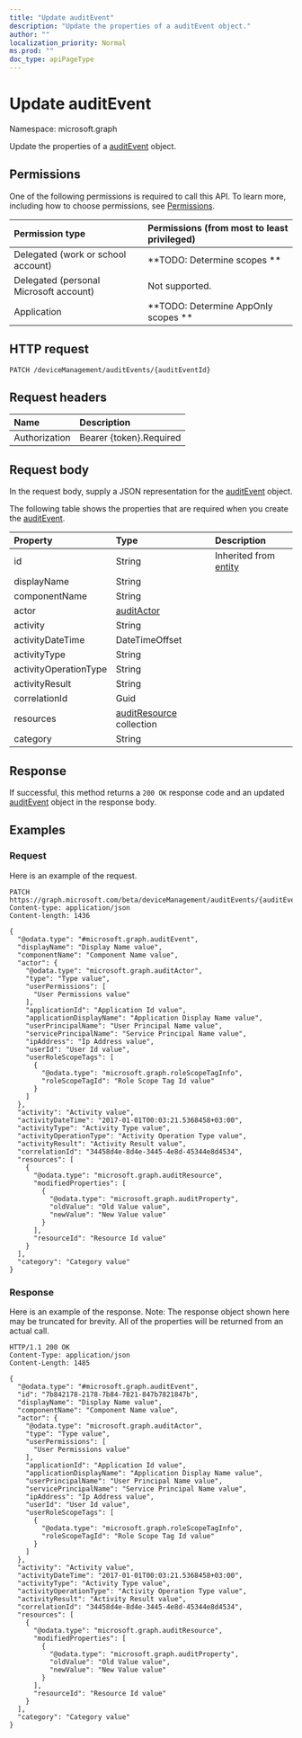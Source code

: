 ```yaml
---
title: "Update auditEvent"
description: "Update the properties of a auditEvent object."
author: ""
localization_priority: Normal
ms.prod: ""
doc_type: apiPageType
---
```


# Update auditEvent

Namespace: microsoft.graph

Update the properties of a [auditEvent](../resources/auditevent.md) object.

## Permissions
One of the following permissions is required to call this API. To learn more, including how to choose permissions, see [Permissions](/concepts/permissions-reference.md).

|Permission type|Permissions (from most to least privileged)|
|:---|:---|
|Delegated (work or school account)|**TODO: Determine scopes **|
|Delegated (personal Microsoft account)|Not supported.|
|Application|**TODO: Determine AppOnly scopes **|

## HTTP request
<!-- {
  "blockType": "ignored"
}
-->
``` http
PATCH /deviceManagement/auditEvents/{auditEventId}
```

## Request headers
|Name|Description|
|:---|:---|
|Authorization|Bearer {token}.Required|

## Request body
In the request body, supply a JSON representation for the [auditEvent](../resources/auditevent.md) object.

The following table shows the properties that are required when you create the [auditEvent](../resources/auditevent.md).

|Property|Type|Description|
|:---|:---|:---|
|id|String| Inherited from [entity](../resources/entity.md)|
|displayName|String||
|componentName|String||
|actor|[auditActor](../resources/auditactor.md)||
|activity|String||
|activityDateTime|DateTimeOffset||
|activityType|String||
|activityOperationType|String||
|activityResult|String||
|correlationId|Guid||
|resources|[auditResource](../resources/auditresource.md) collection||
|category|String||



## Response
If successful, this method returns a `200 OK` response code and an updated [auditEvent](../resources/auditevent.md) object in the response body.

## Examples

### Request
Here is an example of the request.
<!-- {
  "blockType": "request",
  "name": "update_auditevent"
}
-->
``` http
PATCH https://graph.microsoft.com/beta/deviceManagement/auditEvents/{auditEventId}
Content-type: application/json
Content-length: 1436

{
  "@odata.type": "#microsoft.graph.auditEvent",
  "displayName": "Display Name value",
  "componentName": "Component Name value",
  "actor": {
    "@odata.type": "microsoft.graph.auditActor",
    "type": "Type value",
    "userPermissions": [
      "User Permissions value"
    ],
    "applicationId": "Application Id value",
    "applicationDisplayName": "Application Display Name value",
    "userPrincipalName": "User Principal Name value",
    "servicePrincipalName": "Service Principal Name value",
    "ipAddress": "Ip Address value",
    "userId": "User Id value",
    "userRoleScopeTags": [
      {
        "@odata.type": "microsoft.graph.roleScopeTagInfo",
        "roleScopeTagId": "Role Scope Tag Id value"
      }
    ]
  },
  "activity": "Activity value",
  "activityDateTime": "2017-01-01T00:03:21.5368458+03:00",
  "activityType": "Activity Type value",
  "activityOperationType": "Activity Operation Type value",
  "activityResult": "Activity Result value",
  "correlationId": "34458d4e-8d4e-3445-4e8d-45344e8d4534",
  "resources": [
    {
      "@odata.type": "microsoft.graph.auditResource",
      "modifiedProperties": [
        {
          "@odata.type": "microsoft.graph.auditProperty",
          "oldValue": "Old Value value",
          "newValue": "New Value value"
        }
      ],
      "resourceId": "Resource Id value"
    }
  ],
  "category": "Category value"
}
```

### Response
Here is an example of the response. Note: The response object shown here may be truncated for brevity. All of the properties will be returned from an actual call.
<!-- {
  "blockType": "response",
  "truncated": true
}
-->
``` http
HTTP/1.1 200 OK
Content-Type: application/json
Content-Length: 1485

{
  "@odata.type": "#microsoft.graph.auditEvent",
  "id": "7b842178-2178-7b84-7821-847b7821847b",
  "displayName": "Display Name value",
  "componentName": "Component Name value",
  "actor": {
    "@odata.type": "microsoft.graph.auditActor",
    "type": "Type value",
    "userPermissions": [
      "User Permissions value"
    ],
    "applicationId": "Application Id value",
    "applicationDisplayName": "Application Display Name value",
    "userPrincipalName": "User Principal Name value",
    "servicePrincipalName": "Service Principal Name value",
    "ipAddress": "Ip Address value",
    "userId": "User Id value",
    "userRoleScopeTags": [
      {
        "@odata.type": "microsoft.graph.roleScopeTagInfo",
        "roleScopeTagId": "Role Scope Tag Id value"
      }
    ]
  },
  "activity": "Activity value",
  "activityDateTime": "2017-01-01T00:03:21.5368458+03:00",
  "activityType": "Activity Type value",
  "activityOperationType": "Activity Operation Type value",
  "activityResult": "Activity Result value",
  "correlationId": "34458d4e-8d4e-3445-4e8d-45344e8d4534",
  "resources": [
    {
      "@odata.type": "microsoft.graph.auditResource",
      "modifiedProperties": [
        {
          "@odata.type": "microsoft.graph.auditProperty",
          "oldValue": "Old Value value",
          "newValue": "New Value value"
        }
      ],
      "resourceId": "Resource Id value"
    }
  ],
  "category": "Category value"
}
```

